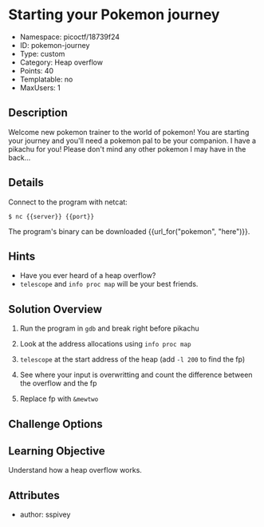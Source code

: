 # Starting your Pokemon journey

- Namespace: picoctf/18739f24
- ID: pokemon-journey
- Type: custom
- Category: Heap overflow
- Points: 40
- Templatable: no
- MaxUsers: 1

## Description

Welcome new pokemon trainer to the world of pokemon! You are starting your
journey and you'll need a pokemon pal to be your companion. I have a pikachu for
you! Please don't mind any other pokemon I may have in the back... 

## Details

Connect to the program with netcat:

`$ nc {{server}} {{port}}`

The program's binary can be downloaded {{url_for("pokemon", "here")}}.

## Hints

- Have you ever heard of a heap overflow?
- `telescope` and `info proc map` will be your best friends.

## Solution Overview

1. Run the program in `gdb` and break right before pikachu

2. Look at the address allocations using `info proc map`

3. `telescope` at the start address of the heap 
(add `-l 200` to find the fp)

4. See where your input is overwritting and count the difference between 
the overflow and the fp

5. Replace fp with `&mewtwo`

## Challenge Options

## Learning Objective

Understand how a heap overflow works.

## Attributes

- author: sspivey

